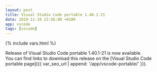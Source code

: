 ```yaml
---
layout: post
title: Visual Studio Code portable 1.40.1-21
date: 2019-11-10 23:56:00 +0100
app: vscode
tags: [vscode]
---
```

{% include vars.html %}

Release of Visual Studio Code portable 1.40.1-21 is now available.<br />
You can find links to download this release on the [Visual Studio Code portable page]({{ var_seo_url | append: '/app/vscode-portable/' }}).